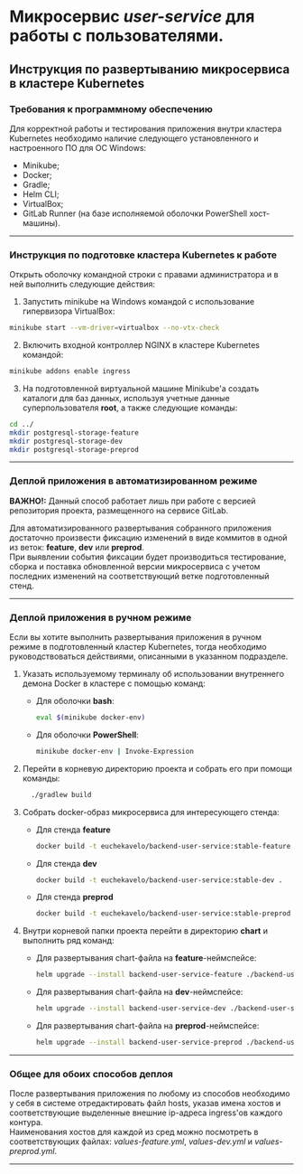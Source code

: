 # Микросервис ***user-service*** для работы с пользователями.

## Инструкция по развертыванию микросервиса в кластере Kubernetes

### Требования к программному обеспечению
Для корректной работы и тестирования приложения внутри кластера Kubernetes необходимо наличие следующего установленного 
и настроенного ПО 
для ОС Windows:
* Minikube;
* Docker;
* Gradle;
* Helm CLI;
* VirtualBox;
* GitLab Runner (на базе исполняемой оболочки PowerShell хост-машины).

---


### Инструкция по подготовке кластера Kubernetes к работе
Открыть оболочку командной строки с правами администратора и в ней выполнить следующие действия:
1.  Запустить minikube на Windows командой с использование гипервизора VirtualBox: 
```bash
minikube start --vm-driver=virtualbox --no-vtx-check
```

2. Включить входной контроллер NGINX в кластере Kubernetes командой: 
```bash
minikube addons enable ingress
```

3. На подготовленной виртуальной машине Minikube'а создать каталоги для баз данных, используя учетные данные 
суперпользователя **root**, а также следующие команды:
```bash
cd ../
mkdir postgresql-storage-feature
mkdir postgresql-storage-dev
mkdir postgresql-storage-preprod
```

---


### Деплой приложения в автоматизированном режиме 
**ВАЖНО!:** Данный способ работает лишь при работе с версией репозитория проекта, размещенного на сервисе GitLab.<br> 

Для автоматизированного развертывания собранного приложения достаточно произвести фиксацию изменений в виде коммитов в одной
из веток: **feature**, **dev** или **preprod**.<br>
При выявлении события фиксации будет производиться тестирование, сборка и поставка обновленной версии микросервиса  с 
учетом последних изменений на соответствующий ветке подготовленный стенд.

---

### Деплой приложения в ручном режиме
Если вы хотите выполнить развертывания приложения в ручном режиме в подготовленный кластер Kubernetes, тогда необходимо 
руководствоваться действиями, описанными в указанном подразделе.
1. Указать используемому терминалу об использовании внутреннего демона Docker в кластере с помощью команд:
   - Для оболочки **bash**:
      ```bash
      eval $(minikube docker-env)
      ```
   - Для оболочки **PowerShell**:
      ```bash
      minikube docker-env | Invoke-Expression
      ```
     
2. Перейти в корневую директорию проекта и собрать его при помощи команды:
    ```bash
      ./gradlew build
    ```   

3. Собрать docker-образ микросервиса для интересующего стенда:
    - Для стенда **feature**
      ```bash
      docker build -t euchekavelo/backend-user-service:stable-feature .
      ```
    - Для стенда **dev**
      ```bash
      docker build -t euchekavelo/backend-user-service:stable-dev .
      ```
    - Для стенда **preprod**
      ```bash
      docker build -t euchekavelo/backend-user-service:stable-preprod .
      ```    

4. Внутри корневой папки проекта перейти в директорию **chart** и выполнить ряд команд:
   - Для развертывания chart-файла на **feature**-неймспейсе: 
        ```bash
        helm upgrade --install backend-user-service-feature ./backend-user-service -f ./backend-user-service/values-feature.yml
        ```
   - Для развертывания chart-файла на **dev**-неймспейсе:
        ```bash
        helm upgrade --install backend-user-service-dev ./backend-user-service -f ./backend-user-service/values-dev.yml
        ```
   - Для развертывания chart-файла на **preprod**-неймспейсе:
        ```bash
        helm upgrade --install backend-user-service-preprod ./backend-user-service -f ./backend-user-service/values-preprod.yml
        ```

---


### Общее для обоих способов деплоя    
После развертывания приложения по любому из способов необходимо у себя в системе отредактировать файл hosts, указав имена хостов и соответствующие выделенные внешние 
ip-адреса ingress'ов каждого контура.
<br>Наименования хостов для каждой из сред можно посмотреть в соответствующих файлах: *values-feature.yml*, *values-dev.yml* 
и *values-preprod.yml*.

---
